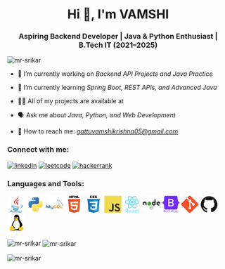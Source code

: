 <h1 align="center">Hi 👋, I'm VAMSHI</h1>
<h3 align="center">Aspiring Backend Developer | Java & Python Enthusiast | B.Tech IT (2021–2025)</h3>

<p align="left"> <img src="https://komarev.com/ghpvc/?username=mr-srikar&label=Visitors&color=0e75b6&style=flat" alt="mr-srikar" /> </p>

- 🔬 I’m currently working on *Backend API Projects and Java Practice*

- 🌱 I’m currently learning *Spring Boot, REST APIs, and Advanced Java*

- 👨‍💻 All of my projects are available at 

- 🗣 Ask me about *Java, Python, and Web Development*

- 📧 How to reach me: *gattuvamshikrishna05@gmail.com*

<h3 align="left">Connect with me:</h3>
<p align="left">
  <a href="" target="blank"><img align="center" src="https://raw.githubusercontent.com/rahuldkjain/github-profile-readme-generator/master/src/images/icons/Social/linked-in-alt.svg" alt="linkedin" height="30" width="40" /></a>
  <a href="" target="blank"><img align="center" src="https://raw.githubusercontent.com/rahuldkjain/github-profile-readme-generator/master/src/images/icons/Social/leet-code.svg" alt="leetcode" height="30" width="40" /></a>
  <a href="" target="blank"><img align="center" src="https://raw.githubusercontent.com/rahuldkjain/github-profile-readme-generator/master/src/images/icons/Social/hackerrank.svg" alt="hackerrank" height="30" width="40" /></a>
</p>

<h3 align="left">Languages and Tools:</h3>
<p align="left">
  <img src="https://raw.githubusercontent.com/devicons/devicon/master/icons/java/java-original.svg" alt="java" width="40" height="40"/>
  <img src="https://raw.githubusercontent.com/devicons/devicon/master/icons/python/python-original.svg" alt="python" width="40" height="40"/>
  <img src="https://raw.githubusercontent.com/devicons/devicon/master/icons/mysql/mysql-original-wordmark.svg" alt="mysql" width="40" height="40"/>
  <img src="https://raw.githubusercontent.com/devicons/devicon/master/icons/html5/html5-original-wordmark.svg" alt="html" width="40" height="40"/>
  <img src="https://raw.githubusercontent.com/devicons/devicon/master/icons/css3/css3-original-wordmark.svg" alt="css" width="40" height="40"/>
  <img src="https://raw.githubusercontent.com/devicons/devicon/master/icons/javascript/javascript-original.svg" alt="javascript" width="40" height="40"/>
  <img src="https://raw.githubusercontent.com/devicons/devicon/master/icons/react/react-original-wordmark.svg" alt="react" width="40" height="40"/>
  <img src="https://raw.githubusercontent.com/devicons/devicon/master/icons/nodejs/nodejs-original-wordmark.svg" alt="nodejs" width="40" height="40"/>
  <img src="https://raw.githubusercontent.com/devicons/devicon/master/icons/bootstrap/bootstrap-plain-wordmark.svg" alt="bootstrap" width="40" height="40"/>
  <img src="https://raw.githubusercontent.com/devicons/devicon/master/icons/git/git-original.svg" alt="git" width="40" height="40"/>
  <img src="https://raw.githubusercontent.com/devicons/devicon/master/icons/github/github-original.svg" alt="github" width="40" height="40"/>
  <img src="https://raw.githubusercontent.com/devicons/devicon/master/icons/linux/linux-original.svg" alt="linux" width="40" height="40"/>
</p>

<p><img align="left" src="https://github-readme-stats.vercel.app/api/top-langs?username=mr-srikar&show_icons=true&theme=onedark&locale=en&layout=compact" alt="mr-srikar" /></p>

<p>&nbsp;<img align="center" src="https://github-readme-stats.vercel.app/api?username=mr-srikar&show_icons=true&theme=onedark&locale=en" alt="mr-srikar" /></p>

<p><img align="center" src="https://github-readme-streak-stats.herokuapp.com/?user=mr-srikar&" alt="mr-srikar" /></p>
